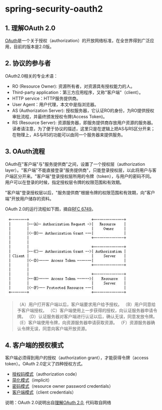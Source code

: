 # spring-security-oauth2

## 1. 理解OAuth 2.0
[OAuth](https://en.wikipedia.org/wiki/OAuth)是一个关于授权（authorization）的开放网络标准，在全世界得到广泛应用，目前的版本是2.0版。
## 2. 协议的参与者
OAuth2.0相关的专业术语：
* RO (Resource Owner): 资源所有者，对资源具有授权能力的人。
* Third-party application：第三方应用程序，又称"客户端"（client）。
* HTTP service：HTTP服务提供商。
* User Agent：用户代理，本文中是指浏览器。
* AS (Authorization Server): 授权服务器，它认证RO的身份，为RO提供授权审批流程，并最终颁发授权令牌(Access Token)。
* RS (Resource Server): 资源服务器，即服务提供商存放用户资源的服务器。读者请注意，为了便于协议的描述，这里只是在逻辑上把AS与RS区分开来；在物理上，AS与RS的功能可以由同一个服务器来提供服务。

## 3. OAuth流程
OAuth在"客户端"与"服务提供商"之间，设置了一个授权层（authorization layer）。"客户端"不能直接登录"服务提供商"，只能登录授权层，以此将用户与客户端区分开来。"客户端"登录授权层所用的令牌（token），与用户的密码不同。用户可以在登录的时候，指定授权层令牌的权限范围和有效期。

"客户端"登录授权层以后，"服务提供商"根据令牌的权限范围和有效期，向"客户端"开放用户储存的资料。

OAuth 2.0的运行流程如下图，摘自[RFC 6749](https://tools.ietf.org/html/rfc6749)。

![](static/Protocol_Flow.jpg)

> （A）用户打开客户端以后，客户端要求用户给予授权。
> （B）用户同意给予客户端授权。
> （C）客户端使用上一步获得的授权，向认证服务器申请令牌。
> （D）认证服务器对客户端进行认证以后，确认无误，同意发放令牌。
> （E）客户端使用令牌，向资源服务器申请获取资源。
> （F）资源服务器确认令牌无误，同意向客户端开放资源。

## 4. 客户端的授权模式
客户端必须得到用户的授权（authorization grant），才能获得令牌（access token）。OAuth 2.0定义了四种授权方式。
* [授权码模式](code-grant/README.md)（authorization code）
* [简化模式](implicit-grant/README.md)（implicit）
* [密码模式](password-grant/README.md)（resource owner password credentials）
* [客户端模式](client-grant/README.md)（client credentials）


说明：OAuth 2.0说明出自[理解OAuth 2.0](http://www.ruanyifeng.com/blog/2014/05/oauth_2_0.html), 代码取自网络